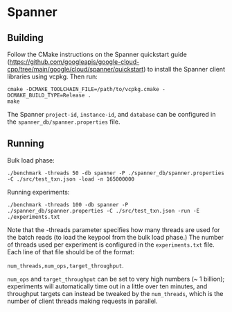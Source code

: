 # Spanner
## Building

Follow the CMake instructions on the Spanner quickstart guide (https://github.com/googleapis/google-cloud-cpp/tree/main/google/cloud/spanner/quickstart) to install the Spanner client libraries using vcpkg. Then run:

```
cmake -DCMAKE_TOOLCHAIN_FILE=/path/to/vcpkg.cmake -DCMAKE_BUILD_TYPE=Release .
make
```

The Spanner `project-id`, `instance-id`, and `database` can be configured in the `spanner_db/spanner.properties` file.

## Running

Bulk load phase:

```
./benchmark -threads 50 -db spanner -P ./spanner_db/spanner.properties -C ./src/test_txn.json -load -n 165000000
```

Running experiments:

```
./benchmark -threads 100 -db spanner -P ./spanner_db/spanner.properties -C ./src/test_txn.json -run -E ./experiments.txt
```

Note that the -threads parameter specifies how many threads are used for the batch reads (to load the keypool from the bulk load phase.)
The number of threads used per experiment is configured in the `experiments.txt` file. Each line of that file should be of the format:

``num_threads,num_ops,target_throughput``.

`num_ops` and `target_throughput` can be set to very high numbers (~ 1 billion); experiments will automatically time out in a little over ten minutes, and throughput targets can instead be tweaked by the `num_threads`, which is the number of client threads making requests in parallel.
